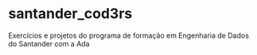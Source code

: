 # santander_cod3rs
Exercícios e projetos do programa de formação em Engenharia de Dados do Santander com a Ada
